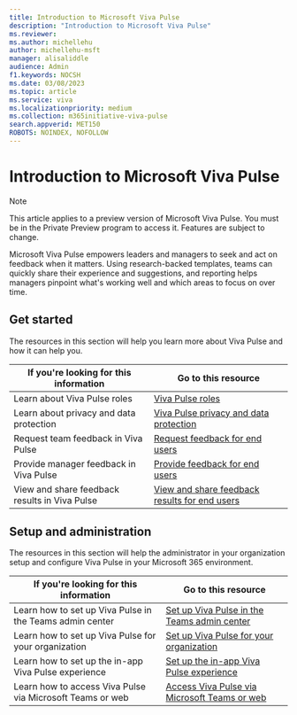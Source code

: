 ```yaml
---
title: Introduction to Microsoft Viva Pulse
description: "Introduction to Microsoft Viva Pulse"
ms.reviewer: 
ms.author: michellehu
author: michellehu-msft
manager: alisaliddle
audience: Admin
f1.keywords: NOCSH
ms.date: 03/08/2023
ms.topic: article
ms.service: viva
ms.localizationpriority: medium
ms.collection: m365initiative-viva-pulse  
search.appverid: MET150
ROBOTS: NOINDEX, NOFOLLOW
---
```


# Introduction to Microsoft Viva Pulse

> [!NOTE]
> This article applies to a preview version of Microsoft Viva Pulse. You must be in the Private Preview program to access it. Features are subject to change.

Microsoft Viva Pulse empowers leaders and managers to seek and act on feedback when it matters. Using research-backed templates, teams can quickly share their experience and suggestions, and reporting helps managers pinpoint what's working well and which areas to focus on over time.

## Get started

The resources in this section will help you learn more about Viva Pulse and how it can help you.

| If you're looking for this information | Go to this resource |
| ----------- | ----------- |
| Learn about Viva Pulse roles | [Viva Pulse roles](./get-started/roles-in-viva-pulse.md) |
| Learn about privacy and data protection | [Viva Pulse privacy and data protection](./get-started/privacy-and-data-protection.md) |
| Request team feedback in Viva Pulse | [Request feedback for end users](./request-feedback/create-pulse.md) |
| Provide manager feedback in Viva Pulse | [Provide feedback for end users](./provide-feedback/respond-to-pulse.md) |
| View and share feedback results in Viva Pulse | [View and share feedback results for end users](./view-and-share-feedback-results/view-and-share-feedback-author.md) |

## Setup and administration

The resources in this section will help the administrator in your organization setup and configure Viva Pulse in your Microsoft 365 environment.

| If you're looking for this information | Go to this resource |
| ----------- | ----------- |
| Learn how to set up Viva Pulse in the Teams admin center | [Set up Viva Pulse in the Teams admin center](./setup-admin-access/set-up-pulse-in-teams-admin-center.md) |
| Learn how to set up Viva Pulse for your organization | [Set up Viva Pulse for your organization](./setup-admin-access/set-up-pulse-for-your-organization.md) |
| Learn how to set up the in-app Viva Pulse experience | [Set up the in-app Viva Pulse experience](./setup-admin-access/set-up-in-app-pulse-experience.md) |
| Learn how to access Viva Pulse via Microsoft Teams or web | [Access Viva Pulse via Microsoft Teams or web](./setup-admin-access/access-pulse-via-teams-or-web.md) |